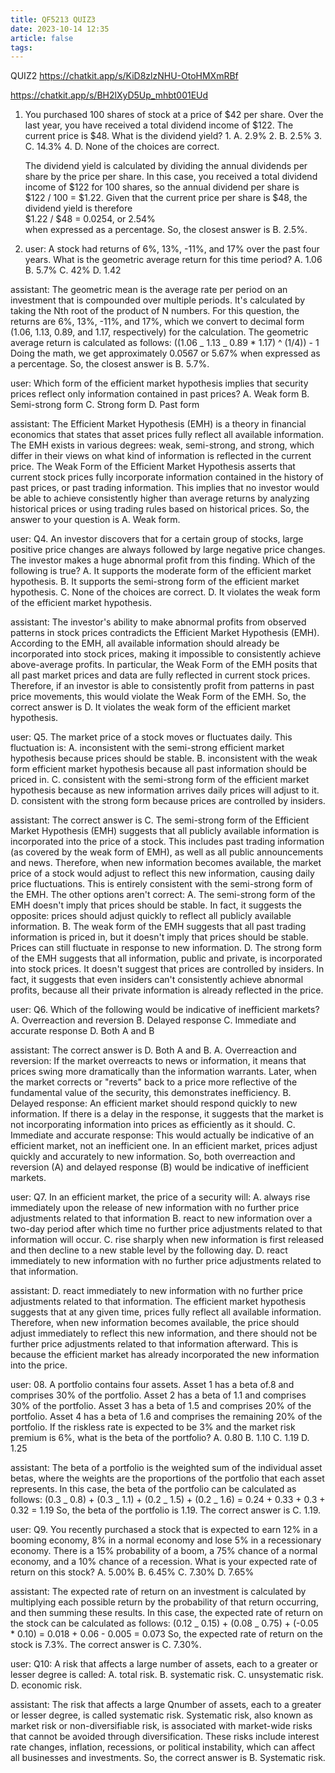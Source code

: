 ```yaml
---
title: QF5213 QUIZ3
date: 2023-10-14 12:35
article: false
tags:
---
```


QUIZ2
<https://chatkit.app/s/KiD8zlzNHU-OtoHMXmRBf>

<https://chatkit.app/s/BH2lXyD5Up_mhbt001EUd>

1. You purchased 100 shares of stock at a price of $42 per share. Over the last year, you have received a total dividend income of $122. The current price is $48. What is the dividend yield? 1. A. 2.9% 2. B. 2.5% 3. C. 14.3% 4. D. None of the choices are correct.  
     
   The dividend yield is calculated by dividing the annual dividends per share by the price per share. In this case, you received a total dividend income of $122 for 100 shares, so the annual dividend per share is  
   $122 / 100 = $1.22. Given that the current price per share is $48, the dividend yield is therefore  
   $1.22 / $48 = 0.0254, or 2.54%  
   when expressed as a percentage. So, the closest answer is B. 2.5%.

2. user: A stock had returns of 6%, 13%, -11%, and 17% over the past four years. What is the geometric average return for this time period? A. 1.06 B. 5.7% C. 42% D. 1.42

assistant: The geometric mean is the average rate per period on an investment that is compounded over multiple periods. It's calculated by taking the Nth root of the product of N numbers. For this question, the returns are 6%, 13%, -11%, and 17%, which we convert to decimal form (1.06, 1.13, 0.89, and 1.17, respectively) for the calculation. The geometric average return is calculated as follows: ((1.06 _ 1.13 _ 0.89 \* 1.17) ^ (1/4)) - 1 Doing the math, we get approximately 0.0567 or 5.67% when expressed as a percentage. So, the closest answer is B. 5.7%.

user: Which form of the efficient market hypothesis implies that security prices reflect only information contained in past prices? A. Weak form B. Semi-strong form C. Strong form D. Past form

assistant: The Efficient Market Hypothesis (EMH) is a theory in financial economics that states that asset prices fully reflect all available information. The EMH exists in various degrees: weak, semi-strong, and strong, which differ in their views on what kind of information is reflected in the current price. The Weak Form of the Efficient Market Hypothesis asserts that current stock prices fully incorporate information contained in the history of past prices, or past trading information. This implies that no investor would be able to achieve consistently higher than average returns by analyzing historical prices or using trading rules based on historical prices. So, the answer to your question is A. Weak form.

user: Q4. An investor discovers that for a certain group of stocks, large positive price changes are always followed by large negative price changes. The investor makes a huge abnormal profit from this finding. Which of the following is true? A. It supports the moderate form of the efficient market hypothesis. B. It supports the semi-strong form of the efficient market hypothesis. C. None of the choices are correct. D. It violates the weak form of the efficient market hypothesis.

assistant: The investor's ability to make abnormal profits from observed patterns in stock prices contradicts the Efficient Market Hypothesis (EMH). According to the EMH, all available information should already be incorporated into stock prices, making it impossible to consistently achieve above-average profits. In particular, the Weak Form of the EMH posits that all past market prices and data are fully reflected in current stock prices. Therefore, if an investor is able to consistently profit from patterns in past price movements, this would violate the Weak Form of the EMH. So, the correct answer is D. It violates the weak form of the efficient market hypothesis.

user: Q5. The market price of a stock moves or fluctuates daily. This fluctuation is: A. inconsistent with the semi-strong efficient market hypothesis because prices should be stable. B. inconsistent with the weak form efficient market hypothesis because all past information should be priced in. C. consistent with the semi-strong form of the efficient market hypothesis because as new information arrives daily prices will adjust to it. D. consistent with the strong form because prices are controlled by insiders.

assistant: The correct answer is C. The semi-strong form of the Efficient Market Hypothesis (EMH) suggests that all publicly available information is incorporated into the price of a stock. This includes past trading information (as covered by the weak form of EMH), as well as all public announcements and news. Therefore, when new information becomes available, the market price of a stock would adjust to reflect this new information, causing daily price fluctuations. This is entirely consistent with the semi-strong form of the EMH. The other options aren't correct: A. The semi-strong form of the EMH doesn't imply that prices should be stable. In fact, it suggests the opposite: prices should adjust quickly to reflect all publicly available information. B. The weak form of the EMH suggests that all past trading information is priced in, but it doesn't imply that prices should be stable. Prices can still fluctuate in response to new information. D. The strong form of the EMH suggests that all information, public and private, is incorporated into stock prices. It doesn't suggest that prices are controlled by insiders. In fact, it suggests that even insiders can't consistently achieve abnormal profits, because all their private information is already reflected in the price.

user: Q6. Which of the following would be indicative of inefficient markets? A. Overreaction and reversion B. Delayed response C. Immediate and accurate response D. Both A and B

assistant: The correct answer is D. Both A and B. A. Overreaction and reversion: If the market overreacts to news or information, it means that prices swing more dramatically than the information warrants. Later, when the market corrects or "reverts" back to a price more reflective of the fundamental value of the security, this demonstrates inefficiency. B. Delayed response: An efficient market should respond quickly to new information. If there is a delay in the response, it suggests that the market is not incorporating information into prices as efficiently as it should. C. Immediate and accurate response: This would actually be indicative of an efficient market, not an inefficient one. In an efficient market, prices adjust quickly and accurately to new information. So, both overreaction and reversion (A) and delayed response (B) would be indicative of inefficient markets.

user: Q7. In an efficient market, the price of a security will: A. always rise immediately upon the release of new information with no further price adjustments related to that information B. react to new information over a two-day period after which time no further price adjustments related to that information will occur. C. rise sharply when new information is first released and then decline to a new stable level by the following day. D. react immediately to new information with no further price adjustments related to that information.

assistant: D. react immediately to new information with no further price adjustments related to that information. The efficient market hypothesis suggests that at any given time, prices fully reflect all available information. Therefore, when new information becomes available, the price should adjust immediately to reflect this new information, and there should not be further price adjustments related to that information afterward. This is because the efficient market has already incorporated the new information into the price.

user: 08. A portfolio contains four assets. Asset 1 has a beta of.8 and comprises 30% of the portfolio. Asset 2 has a beta of 1.1 and comprises 30% of the portfolio. Asset 3 has a beta of 1.5 and comprises 20% of the portfolio. Asset 4 has a beta of 1.6 and comprises the remaining 20% of the portfolio. If the riskless rate is expected to be 3% and the market risk premium is 6%, what is the beta of the portfolio? A. 0.80 B. 1.10 C. 1.19 D. 1.25

assistant: The beta of a portfolio is the weighted sum of the individual asset betas, where the weights are the proportions of the portfolio that each asset represents. In this case, the beta of the portfolio can be calculated as follows: (0.3 _ 0.8) + (0.3 _ 1.1) + (0.2 _ 1.5) + (0.2 _ 1.6) = 0.24 + 0.33 + 0.3 + 0.32 = 1.19 So, the beta of the portfolio is 1.19. The correct answer is C. 1.19.

user: Q9. You recently purchased a stock that is expected to earn 12% in a booming economy, 8% in a normal economy and lose 5% in a recessionary economy. There is a 15% probability of a boom, a 75% chance of a normal economy, and a 10% chance of a recession. What is your expected rate of return on this stock? A. 5.00% B. 6.45% C. 7.30% D. 7.65%

assistant: The expected rate of return on an investment is calculated by multiplying each possible return by the probability of that return occurring, and then summing these results. In this case, the expected rate of return on the stock can be calculated as follows: (0.12 _ 0.15) + (0.08 _ 0.75) + (-0.05 \* 0.10) = 0.018 + 0.06 - 0.005 = 0.073 So, the expected rate of return on the stock is 7.3%. The correct answer is C. 7.30%.

user: Q10: A risk that affects a large number of assets, each to a greater or lesser degree is called: A. total risk. B. systematic risk. C. unsystematic risk. D. economic risk.

assistant: The risk that affects a large Qnumber of assets, each to a greater or lesser degree, is called systematic risk. Systematic risk, also known as market risk or non-diversifiable risk, is associated with market-wide risks that cannot be avoided through diversification. These risks include interest rate changes, inflation, recessions, or political instability, which can affect all businesses and investments. So, the correct answer is B. Systematic risk.
